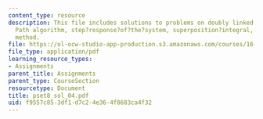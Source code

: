 ```yaml
---
content_type: resource
description: This file includes solutions to problems on doubly linked lists, Shortest
  Path algorithm, step?response?of?the?system, superposition?integral, flip and slide
  method.
file: https://ol-ocw-studio-app-production.s3.amazonaws.com/courses/16-01-unified-engineering-i-ii-iii-iv-fall-2005-spring-2006/f9557c853df1d7c24e364f8683ca4f32_pset8_sol_04.pdf
file_type: application/pdf
learning_resource_types:
- Assignments
parent_title: Assignments
parent_type: CourseSection
resourcetype: Document
title: pset8_sol_04.pdf
uid: f9557c85-3df1-d7c2-4e36-4f8683ca4f32
---
```


